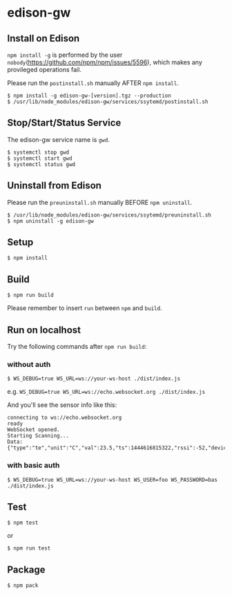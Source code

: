 edison-gw
===

## Install on Edison

`npm install -g` is performed by the user `nobody`(https://github.com/npm/npm/issues/5596), which makes any provileged operations fail.

Please run the `postinstall.sh` manually AFTER `npm install`.

```
$ npm install -g edison-gw-[version].tgz --production
$ /usr/lib/node_modules/edison-gw/services/ssytemd/postinstall.sh
```

## Stop/Start/Status Service

The edison-gw service name is `gwd`.

```
$ systemctl stop gwd
$ systemctl start gwd
$ systemctl status gwd
```

## Uninstall from Edison

Please run the `preuninstall.sh` manually BEFORE `npm uninstall`.

```
$ /usr/lib/node_modules/edison-gw/services/ssytemd/preuninstall.sh
$ npm uninstall -g edison-gw
```

## Setup

```
$ npm install
```

## Build

```
$ npm run build
```

Please remember to insert `run` between `npm` and `build`.

## Run on localhost

Try the following commands after `npm run build`:
### without auth
```
$ WS_DEBUG=true WS_URL=ws://your-ws-host ./dist/index.js
```

e.g. `WS_DEBUG=true WS_URL=ws://echo.websocket.org ./dist/index.js`

And you'll see the sensor info like this:
```
connecting to ws://echo.websocket.org
ready
WebSocket opened.
Starting Scanning...
Data:{"type":"te","unit":"C","val":23.5,"ts":1444616815322,"rssi":-52,"deviceUuid":"9999999990a93489c9678a35043759999"}
```

### with basic auth
```
$ WS_DEBUG=true WS_URL=ws://your-ws-host WS_USER=foo WS_PASSWORD=bas ./dist/index.js
```

## Test

```
$ npm test
```
or
```
$ npm run test
```

## Package

```
$ npm pack
```
